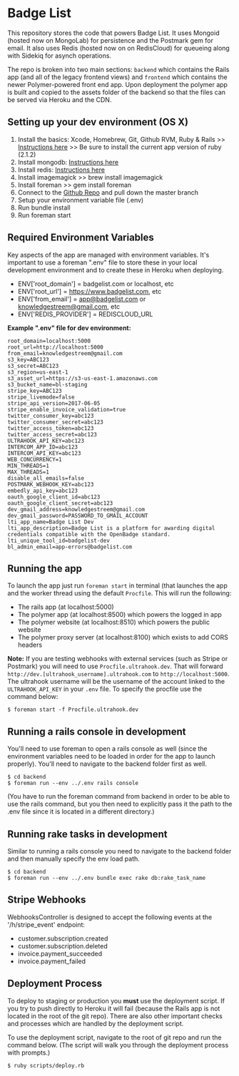# Badge List #

This repository stores the code that powers Badge List. It uses Mongoid (hosted now on MongoLab) for persistence and 
the Postmark gem for email. It also uses Redis (hosted now on on RedisCloud) for queueing along with Sidekiq for asynch operations.

The repo is broken into two main sections: `backend` which contains the Rails app (and all of the legacy frontend views) and `frontend` which contains the newer Polymer-powered front end app. Upon deployment the polymer app is built and copied to the assets folder of the backend so that the files can be served via Heroku and the CDN.

## Setting up your dev environment (OS X) ##

1. Install the basics: Xcode, Homebrew, Git, Github RVM, Ruby & Rails >> [Instructions here](https://www.moncefbelyamani.com/how-to-install-xcode-homebrew-git-rvm-ruby-on-mac) >> Be sure to install the current app version of ruby (2.1.2)
2. Install mongodb: [Instructions here](https://docs.mongodb.org/v3.0/tutorial/install-mongodb-on-os-x/)
3. Install redis: [Instructions here](http://jasdeep.ca/2012/05/installing-redis-on-mac-os-x/)
4. Install imagemagick >> brew install imagemagick
5. Install foreman >> gem install foreman
6. Connect to the [Github Repo](https://github.com/hankish/badgelist) and pull down the master branch
7. Setup your environment variable file (.env)
8. Run bundle install
9. Run foreman start

## Required Environment Variables ##

Key aspects of the app are managed with environment variables.  It's important to use a foreman
".env" file to store these in your local development environment and to create these in Heroku
when deploying.
- ENV['root_domain'] = badgelist.com or localhost, etc
- ENV['root_url'] = https://www.badgelist.com, etc
- ENV['from_email'] = app@badgelist.com or knowledgestreem@gmail.com, etc
- ENV['REDIS_PROVIDER'] = REDISCLOUD_URL

**Example ".env" file for dev environment:**
```
root_domain=localhost:5000
root_url=http://localhost:5000
from_email=knowledgestreem@gmail.com
s3_key=ABC123
s3_secret=ABC123
s3_region=us-east-1
s3_asset_url=https://s3-us-east-1.amazonaws.com
s3_bucket_name=bl-staging
stripe_key=ABC123
stripe_livemode=false
stripe_api_version=2017-06-05
stripe_enable_invoice_validation=true
twitter_consumer_key=abc123
twitter_consumer_secret=abc123
twitter_access_token=abc123
twitter_access_secret=abc123
ULTRAHOOK_API_KEY=abc123
INTERCOM_APP_ID=abc123
INTERCOM_API_KEY=abc123
WEB_CONCURRENCY=1
MIN_THREADS=1
MAX_THREADS=1
disable_all_emails=false
POSTMARK_WEBHOOK_KEY=abc123
embedly_api_key=abc123
oauth_google_client_id=abc123
oauth_google_client_secret=abc123
dev_gmail_address=knowledgestreem@gmail.com
dev_gmail_password=PASSWORD_TO_GMAIL_ACCOUNT
lti_app_name=Badge List Dev
lti_app_description=Badge List is a platform for awarding digital credentials compatible with the OpenBadge standard.
lti_unique_tool_id=badgelist-dev
bl_admin_email=app-errors@badgelist.com
```

## Running the app ##

To launch the app just run `foreman start` in terminal (that launches the app and the worker thread using the default `Procfile`. This will run the following:
- The rails app (at localhost:5000)
- The polymer app (at localhost:8500) which powers the logged in app
- The polymer website (at localhost:8510) which powers the public website
- The polymer proxy server (at localhost:8100) which exists to add CORS headers

**Note:** If you are testing webhooks with external services (such as Stripe or Postmark) you will need to use `Procfile.ultrahook.dev`. That will forward `http://dev.[ultrahook_username].ultrahook.com` to `http://localhost:5000`. The ultrahook username will be the username of the account linked to the `ULTRAHOOK_API_KEY` in your `.env` file. To specify the procfile use the command below:

```
$ foreman start -f Procfile.ultrahook.dev
```

## Running a rails console in development ##

You'll need to use foreman to open a rails console as well (since the environment variables need to be loaded in order for the app to launch properly). You'll need to navigate to the backend folder first as well.

```
$ cd backend
$ foreman run --env ../.env rails console
```

(You have to run the foreman command from backend in order to be able to use the rails command, but you then need to explicitly pass it the path to the .env file since it is located in a different directory.)

## Running rake tasks in development ##

Similar to running a rails console you need to navigate to the backend folder and then manually specify the env load path.

```
$ cd backend
$ foreman run --env ../.env bundle exec rake db:rake_task_name
```

## Stripe Webhooks ##

WebhooksController is designed to accept the following events at the '/h/stripe_event' endpoint:
- customer.subscription.created
- customer.subscription.deleted
- invoice.payment_succeeded
- invoice.payment_failed

## Deployment Process ##

To deploy to staging or production you **must** use the deployment script. If you try to push directly to Heroku it will fail (because the Rails app is not located in the root of the git repo). There are also other important checks and processes which are handled by the deployment script.

To use the deployment script, navigate to the root of git repo and run the command below. (The script will walk you through the deployment process with prompts.)

```
$ ruby scripts/deploy.rb
```
